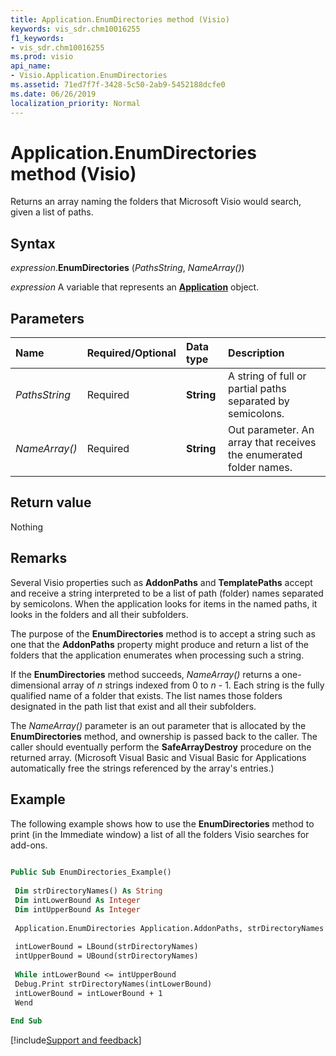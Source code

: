 ```yaml
---
title: Application.EnumDirectories method (Visio)
keywords: vis_sdr.chm10016255
f1_keywords:
- vis_sdr.chm10016255
ms.prod: visio
api_name:
- Visio.Application.EnumDirectories
ms.assetid: 71ed7f7f-3428-5c50-2ab9-5452188dcfe0
ms.date: 06/26/2019
localization_priority: Normal
---
```



# Application.EnumDirectories method (Visio)

Returns an array naming the folders that Microsoft Visio would search, given a list of paths.


## Syntax

_expression_.**EnumDirectories** (_PathsString_, _NameArray()_)

_expression_ A variable that represents an **[Application](Visio.Application.md)** object.


## Parameters

|Name|Required/Optional|Data type|Description|
|:-----|:-----|:-----|:-----|
| _PathsString_|Required| **String**|A string of full or partial paths separated by semicolons.|
| _NameArray()_|Required| **String**|Out parameter. An array that receives the enumerated folder names.|

## Return value

Nothing


## Remarks

Several Visio properties such as **AddonPaths** and **TemplatePaths** accept and receive a string interpreted to be a list of path (folder) names separated by semicolons. When the application looks for items in the named paths, it looks in the folders and all their subfolders.

The purpose of the **EnumDirectories** method is to accept a string such as one that the **AddonPaths** property might produce and return a list of the folders that the application enumerates when processing such a string.

If the **EnumDirectories** method succeeds, _NameArray()_ returns a one-dimensional array of _n_ strings indexed from 0 to _n_ - 1. Each string is the fully qualified name of a folder that exists. The list names those folders designated in the path list that exist and all their subfolders.

The _NameArray()_ parameter is an out parameter that is allocated by the **EnumDirectories** method, and ownership is passed back to the caller. The caller should eventually perform the **SafeArrayDestroy** procedure on the returned array. (Microsoft Visual Basic and Visual Basic for Applications automatically free the strings referenced by the array's entries.)


## Example

The following example shows how to use the **EnumDirectories** method to print (in the Immediate window) a list of all the folders Visio searches for add-ons.

```vb
 
Public Sub EnumDirectories_Example() 
 
 Dim strDirectoryNames() As String 
 Dim intLowerBound As Integer 
 Dim intUpperBound As Integer 
 
 Application.EnumDirectories Application.AddonPaths, strDirectoryNames 
 
 intLowerBound = LBound(strDirectoryNames) 
 intUpperBound = UBound(strDirectoryNames) 
 
 While intLowerBound <= intUpperBound 
 Debug.Print strDirectoryNames(intLowerBound) 
 intLowerBound = intLowerBound + 1 
 Wend 
 
End Sub
```

[!include[Support and feedback](~/includes/feedback-boilerplate.md)]
